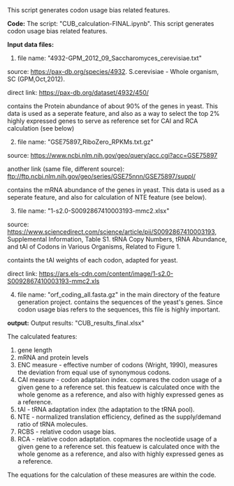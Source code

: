 This script generates codon usage bias related features. 

**Code:**
The script: "CUB_calculation-FINAL.ipynb". This script generates codon usage bias related features. 

**Input data files:**

1. file name: "4932-GPM_2012_09_Saccharomyces_cerevisiae.txt"

  source: https://pax-db.org/species/4932. S.cerevisiae - Whole organism, SC (GPM,Oct,2012). 

  direct link: https://pax-db.org/dataset/4932/450/
  
  contains the Protein abundance of about 90% of the genes in yeast. This data is used as a seperate feature, and also as a way to select the top 2% highly expressed genes to serve as reference set for CAI and RCA calculation (see below)

2. file name: "GSE75897_RiboZero_RPKMs.txt.gz" 

  source: https://www.ncbi.nlm.nih.gov/geo/query/acc.cgi?acc=GSE75897

  another link (same file, different source): ftp://ftp.ncbi.nlm.nih.gov/geo/series/GSE75nnn/GSE75897/suppl/
  
  contains the mRNA abundance of the genes in yeast. This data is used as a seperate feature, and also for calculation of NTE feature (see below). 

3. file name: "1-s2.0-S0092867410003193-mmc2.xlsx"

  source: https://www.sciencedirect.com/science/article/pii/S0092867410003193, Supplemental Information, Table S1. tRNA Copy Numbers, tRNA Abundance, and tAI of Codons in Various Organisms, Related to Figure 1.
  
  containts the tAI weights of each codon, adapted for yeast. 

  direct link: https://ars.els-cdn.com/content/image/1-s2.0-S0092867410003193-mmc2.xls

4. file name: "orf_coding_all.fasta.gz" in the main directory of the feature generation project. 
contains the sequences of the yeast's genes. Since codon usage bias refers to the sequences, this file is highly important. 

**output:** 
Output results: "CUB_results_final.xlsx"

The calculated features:
1. gene length
2. mRNA and protein levels
3. ENC measure - effective number of codons (Wright, 1990), measures the deviation from equal use of synonymous codons. 
4. CAI measure - codon adaptaion index. copmares the codon usage of a given gene to a reference set. this featuew is calculated once with the whole genome as a reference, and also with highly expressed genes as a reference. 
5. tAI - tRNA adaptation index (the adaptation to the tRNA pool). 
6. NTE - normalized translation efficiency, defined as the supply/demand ratio of tRNA molecules. 
7. RCBS - relative codon usage bias. 
8. RCA -  relative codon adaptation. copmares the nocleotide usage of a given gene to a reference set. this featuew is calculated once with the whole genome as a reference, and also with highly expressed genes as a reference.

The equations for the calculation of these measures are within the code. 

